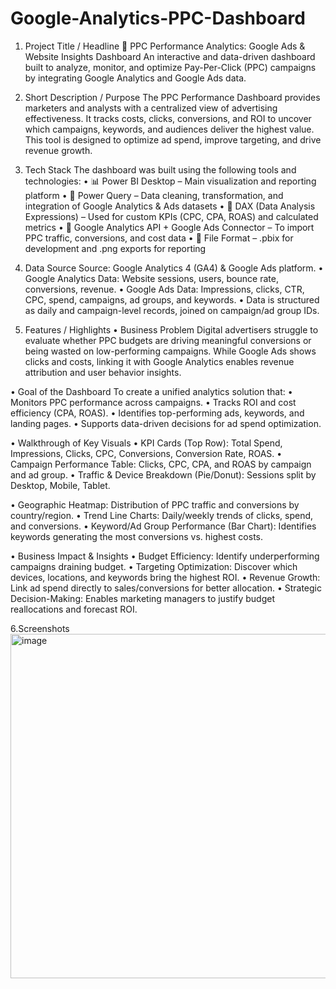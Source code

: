 # Google-Analytics-PPC-Dashboard

1. Project Title / Headline
🚀 PPC Performance Analytics: Google Ads & Website Insights Dashboard
An interactive and data-driven dashboard built to analyze, monitor, and optimize Pay-Per-Click (PPC) campaigns by integrating Google Analytics and Google Ads data.

2. Short Description / Purpose
The PPC Performance Dashboard provides marketers and analysts with a centralized view of advertising effectiveness. It tracks costs, clicks, conversions, and ROI to uncover which campaigns, keywords, and audiences deliver the highest value. This tool is designed to optimize ad spend, improve targeting, and drive revenue growth.

3. Tech Stack
The dashboard was built using the following tools and technologies:
• 📊 Power BI Desktop – Main visualization and reporting platform
• 📂 Power Query – Data cleaning, transformation, and integration of Google Analytics & Ads datasets
• 🧠 DAX (Data Analysis Expressions) – Used for custom KPIs (CPC, CPA, ROAS) and calculated metrics
• 🔗 Google Analytics API + Google Ads Connector – To import PPC traffic, conversions, and cost data
• 📁 File Format – .pbix for development and .png exports for reporting

4. Data Source
Source: Google Analytics 4 (GA4) & Google Ads platform.
•	Google Analytics Data: Website sessions, users, bounce rate, conversions, revenue.
•	Google Ads Data: Impressions, clicks, CTR, CPC, spend, campaigns, ad groups, and keywords.
•	Data is structured as daily and campaign-level records, joined on campaign/ad group IDs.

5. Features / Highlights
• Business Problem
Digital advertisers struggle to evaluate whether PPC budgets are driving meaningful conversions or being wasted on low-performing campaigns. While Google Ads shows clicks and costs, linking it with Google Analytics enables revenue attribution and user behavior insights.

• Goal of the Dashboard
To create a unified analytics solution that:
•	Monitors PPC performance across campaigns.
•	Tracks ROI and cost efficiency (CPA, ROAS).
•	Identifies top-performing ads, keywords, and landing pages.
•	Supports data-driven decisions for ad spend optimization.

• Walkthrough of Key Visuals
•	KPI Cards (Top Row): Total Spend, Impressions, Clicks, CPC, Conversions, Conversion Rate, ROAS.
•	Campaign Performance Table: Clicks, CPC, CPA, and ROAS by campaign and ad group.
•	Traffic & Device Breakdown (Pie/Donut): Sessions split by Desktop, Mobile, Tablet.

•	Geographic Heatmap: Distribution of PPC traffic and conversions by country/region.
•	Trend Line Charts: Daily/weekly trends of clicks, spend, and conversions.
•	Keyword/Ad Group Performance (Bar Chart): Identifies keywords generating the most conversions vs. highest costs.

• Business Impact & Insights
•	Budget Efficiency: Identify underperforming campaigns draining budget.
•	Targeting Optimization: Discover which devices, locations, and keywords bring the highest ROI.
•	Revenue Growth: Link ad spend directly to sales/conversions for better allocation.
•	Strategic Decision-Making: Enables marketing managers to justify budget reallocations and forecast ROI.

6.Screenshots
<img width="975" height="551" alt="image" src="https://github.com/user-attachments/assets/1a499886-2918-4b70-8c4c-746ff4b32dc6" />

